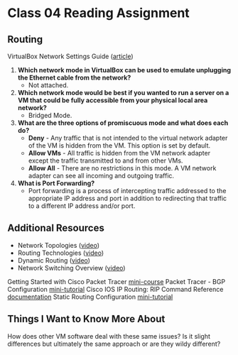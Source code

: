 # Class 04 Reading Assignment

## Routing

VirtualBox Network Settings Guide ([article](https://www.nakivo.com/blog/virtualbox-network-setting-guide/))

1. **Which network mode in VirtualBox can be used to emulate unplugging the Ethernet cable from the network?**
   - Not attached.
2. **Which network mode would be best if you wanted to run a server on a VM that could be fully accessible from your physical local area network?**
   - Bridged Mode.
3. **What are the three options of promiscuous mode and what does each do?**
   - **Deny** - Any traffic that is not intended to the virtual network adapter of the VM is hidden from the VM. This option is set by default.
   - **Allow VMs** - All traffic is hidden from the VM network adapter except the traffic transmitted to and from other VMs.
   - **Allow All** - There are no restrictions in this mode. A VM network adapter can see all incoming and outgoing traffic.
4. **What is Port Forwarding?**
   - Port forwarding is a process of intercepting traffic addressed to the appropriate IP address and port in addition to redirecting that traffic to a different IP address and/or port.

## Additional Resources

- Network Topologies ([video](https://www.professormesser.com/network-plus/n10-008/n10-008-video/network-topologies-5/))
- Routing Technologies ([video](https://www.professormesser.com/network-plus/n10-008/n10-008-video/routing-technologies-n10-008/))
- Dynamic Routing ([video](https://www.professormesser.com/network-plus/n10-008/n10-008-video/n10-008-dynamic-routing/))
- Network Switching Overview ([video](https://www.professormesser.com/network-plus/n10-008/n10-008-video/network-switching-overview-n10-008/))

Getting Started with Cisco Packet Tracer [mini-course](https://skillsforall.com/course/getting-started-cisco-packet-tracer?courseLang=en-US)
Packet Tracer - BGP Configuration [mini-tutorial](https://www.packettracernetwork.com/tutorials/bgp.html#:~:text=BGP%20in%20Packet%20Tracer,network%20policies%20and%2For%20rulesets.)
Cisco IOS IP Routing: RIP Command Reference [documentation](https://www.cisco.com/c/en/us/td/docs/ios/iproute_rip/command/reference/irr_book/irr_rip.html)
Static Routing Configuration [mini-tutorial](https://www.computernetworkingnotes.com/ccna-study-guide/static-routing-configuration-guide-with-examples.html)

## Things I Want to Know More About

How does other VM software deal with these same issues? Is it slight differences but ultimately the same approach or are they wildy different?
